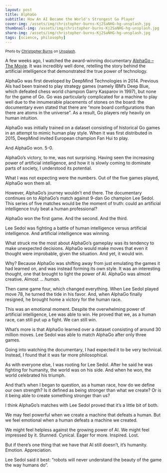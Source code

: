 ```yaml
---
layout: post
title: AlphaGo
subtitle: How An AI Became the World's Strongest Go Player
cover-img: /assets/img/christopher-burns-Kj2SaNHG-hg-unsplash.jpg
thumbnail-img: /assets/img/christopher-burns-Kj2SaNHG-hg-unsplash.jpg
share-img: /assets/img/christopher-burns-Kj2SaNHG-hg-unsplash.jpg
tags: [science, philosophy]
---
```


<sub>Photo by [Christopher Burns](https://unsplash.com/@christopher__burns?utm_source=unsplash&utm_medium=referral&utm_content=creditCopyText) on [Unsplash](https://unsplash.com/s/photos/artificial-intelligence?utm_source=unsplash&utm_medium=referral&utm_content=creditCopyText).</sub>

A few weeks ago, I watched the award-winning documentary [AlphaGo – The Movie](https://www.youtube.com/watch?v=WXuK6gekU1Y&ab_channel=DeepMind). It was incredibly well done, retelling the story behind the artificial intelligence that demonstrated the true power of technology.

AlphaGo was first developed by DeepMind Technologies in 2014. Previous AIs had been trained to play strategy games (namely IBM’s Deep Blue, which defeated chess world champion Garry Kasparov in 1997), but none for the game of Go. Go was particularly complicated for a machine to play well due to the innumerable placements of stones on the board: the documentary even stated that there are “more board configurations than there are atoms in the universe”. As a result, Go players rely heavily on human intuition.

AlphaGo was initially trained on a dataset consisting of historical Go games in an attempt to mimic human play style. When it was first distributed in 2015, DeepMind invited European champion Fan Hui to play.

And AlphaGo won. 5-0.

AlphaGo’s victory, to me, was not surprising. Having seen the increasing power of artificial intelligence, and how it is slowly coming to dominate parts of society, I understood its potential.

What I was not expecting were the numbers. Out of the five games played, AlphaGo won them all.

However, AlphaGo’s journey wouldn’t end there. The documentary continues on to AlphaGo’s match against 9-dan Go champion Lee Sedol. This series of five matches would be the moment of truth: could an artificial intelligence truly beat a human professional?

AlphaGo won the first game. And the second. And the third.

Lee Sedol was fighting a battle of human intelligence versus artificial intelligence. And artificial intelligence was winning.

What struck me the most about AlphaGo’s gameplay was its tendency to make unexpected decisions. AlphaGo would make moves that even it thought were improbable, given the situation. And yet, it would win.

Why? Because AlphaGo was shifting away from just emulating the games it had learned on, and was instead forming its own style. It was an interesting thought, one that brought to light the power of AI. AlphaGo was almost creative. Almost … *human*.

Then came game four, which changed everything. When Lee Sedol played move 78, he turned the tide in his favor. And, when AlphaGo finally resigned, he brought home a victory for the human race.

This was an emotional moment. Despite the overwhelming power of artificial intelligence, Lee was able to win. He proved that we, as a human race, can still put up a fight. We can still win.

What’s more is that AlphaGo learned over a dataset consisting of around 30 million moves. Lee Sedol was able to match AlphaGo after only three games.

Going into watching the documentary, I had expected it to be very technical. Instead, I found that it was far more philosophical.

As with everyone else, I was rooting for Lee Sedol. After he said he was fighting for humanity, the world was on his side. And when he won, the world celebrated his triumph.

And that’s when I began to question, as a human race, how do we define our own strength? Is it defined as being stronger than what we create? Or is it being able to create something stronger than us?

I think AlphaGo’s matches with Lee Sedol proved that it’s a little bit of both.

We may feel powerful when we create a machine that defeats a human. But we feel emotional when a human defeats a machine we created.

We might feel helpless against the growing power of AI. We might feel impressed by it. Stunned. Cynical. Eager for more. Inspired. Lost.

But if there’s one thing that we have that AI still doesn’t, it’s humanity. Emotion. Appreciation.

Lee Sedol said it best: “robots will never understand the beauty of the game the way humans do”.
